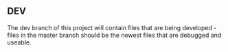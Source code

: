 ## DEV
The dev branch of this project will contain files that are being developed - files in the master branch should be the newest files that are debugged and useable.
